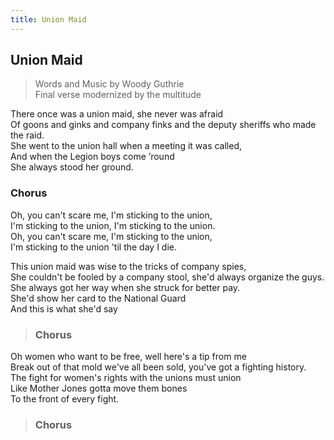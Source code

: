```yaml
---
title: Union Maid
---
```

## Union Maid

> Words and Music by Woody Guthrie  
Final verse modernized by the multitude

There once was a union maid, she never was afraid  
Of goons and ginks and company finks and the deputy sheriffs who made the raid.  
She went to the union hall when a meeting it was called,  
And when the Legion boys come &rsquo;round  
She always stood her ground.

### Chorus

Oh, you can't scare me, I'm sticking to the union,  
I'm sticking to the union, I'm sticking to the union.  
Oh, you can't scare me, I'm sticking to the union,  
I'm sticking to the union 'til the day I die.

This union maid was wise to the tricks of company spies,  
She couldn't be fooled by a company stool, she'd always organize the guys.  
She always got her way when she struck for better pay.  
She'd show her card to the National Guard  
And this is what she'd say

> ### Chorus

Oh women who want to be free, well here's a tip from me  
Break out of that mold we've all been sold, you've got a fighting history.  
The fight for women's rights with the unions must union  
Like Mother Jones gotta move them bones  
To the front of every fight.

> ### Chorus
